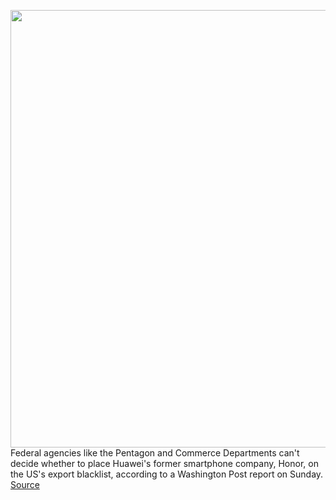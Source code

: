 <img src='https://cdn.vox-cdn.com/thumbor/tr6rnON3mbbN-48N0l-vgzkz_ZI=/0x0:2040x1360/1200x800/filters:focal(857x517:1183x843)/cdn.vox-cdn.com/uploads/chorus_image/image/69883798/acastro_190521_1777_huawei_0004.0.0.jpg' width='700px' /><br/>
Federal agencies like the Pentagon and Commerce Departments can't decide whether to place Huawei's former smartphone company, Honor, on the US's export blacklist, according to a Washington Post report on Sunday.
<a href='https://www.theverge.com/2021/9/20/22684274/huawei-honor-blacklist-entity-list-commerce-pentagon-energy-state'> Source <a/>